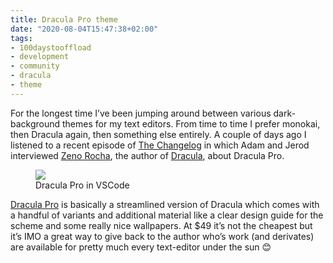 ```yaml
---
title: Dracula Pro theme
date: "2020-08-04T15:47:38+02:00"
tags:
- 100daystooffload
- development
- community
- dracula
- theme
---
```


For the longest time I’ve been jumping around between various dark-background themes for my text editors. From time to time I prefer monokai, then Dracula again, then something else entirely. A couple of days ago I listened to a recent episode of [The Changelog](https://changelog.com/podcast/405) in which Adam and Jerod interviewed [Zeno Rocha](https://zenorocha.com/), the author of [Dracula](https://draculatheme.com/), about Dracula Pro.

<figure><img src="/media/2020/Screenshot%202020-08-04%20at%2015.23.15.png"><figcaption>Dracula Pro in VSCode</figcaption></figure>

[Dracula Pro](https://draculatheme.com/pro) is basically a streamlined version of Dracula which comes with a handful of variants and additional material like a clear design guide for the scheme and some really nice wallpapers. At $49 it’s not the cheapest but it’s IMO a great way to give back to the author who’s work (and derivates) are available for pretty much every text-editor under the sun 😊
